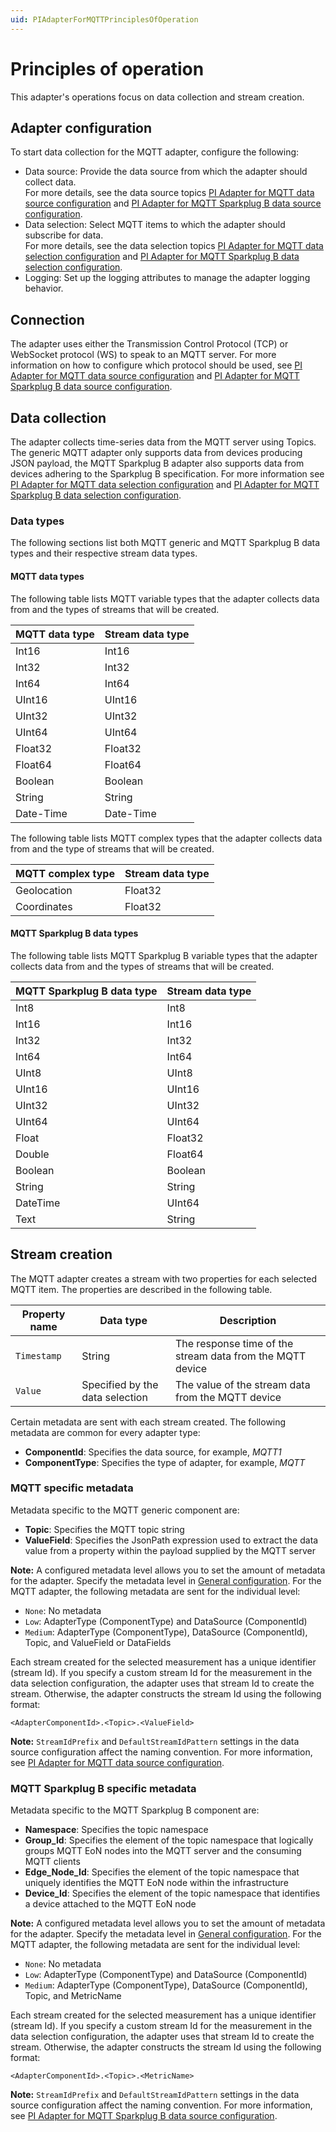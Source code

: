 ```yaml
---
uid: PIAdapterForMQTTPrinciplesOfOperation
---
```


# Principles of operation

This adapter's operations focus on data collection and stream creation.

## Adapter configuration

To start data collection for the MQTT adapter, configure the following:

- Data source: Provide the data source from which the adapter should collect data.<br> For more details, see the data source topics [PI Adapter for MQTT data source configuration](xref:PIAdapterForMQTTDataSourceConfiguration) and [PI Adapter for MQTT Sparkplug B data source configuration](xref:PIAdapterForMQTTSparkplugBDataSourceConfiguration).
- Data selection: Select MQTT items to which the adapter should subscribe for data. <br> For more details, see the data selection topics [PI Adapter for MQTT data selection configuration](xref:PIAdapterForMQTTDataSelectionConfiguration) and [PI Adapter for MQTT Sparkplug B data selection configuration](xref:PIAdapterForMQTTSparkplugBDataSelectionConfiguration).
- Logging: Set up the logging attributes to manage the adapter logging behavior.

## Connection

The adapter uses either the Transmission Control Protocol (TCP) or WebSocket protocol (WS) to speak to an MQTT server. For more information on how to configure which protocol should be used, see [PI Adapter for MQTT data source configuration](xref:PIAdapterForMQTTDataSourceConfiguration) and [PI Adapter for MQTT Sparkplug B data source configuration](xref:PIAdapterForMQTTSparkplugBDataSourceConfiguration).

## Data collection

The adapter collects time-series data from the MQTT server using Topics. The generic MQTT adapter only supports data from devices producing JSON payload, the MQTT Sparkplug B adapter also supports data from devices adhering to the Sparkplug B specification. For more information see [PI Adapter for MQTT data selection configuration](xref:PIAdapterForMQTTDataSelectionConfiguration) and [PI Adapter for MQTT Sparkplug B data selection configuration](xref:PIAdapterForMQTTSparkplugBDataSelectionConfiguration).

### Data types

The following sections list both MQTT generic and MQTT Sparkplug B data types and their respective stream data types.

#### MQTT data types

The following table lists MQTT variable types that the adapter collects data from and the types of streams that will be created.

| MQTT data type | Stream data type |
|------------------|------------------|
| Int16            | Int16            |
| Int32            | Int32            |
| Int64            | Int64            |
| UInt16           | UInt16           |
| UInt32           | UInt32           |
| UInt64           | UInt64           |
| Float32            | Float32          |
| Float64           | Float64          |
| Boolean          | Boolean          |
| String           | String           |
| Date-Time         | Date-Time         |

The following table lists MQTT complex types that the adapter collects data from and the type of streams that will be created.

| MQTT complex type | Stream data type |
|------------------|------------------|
| Geolocation      | Float32            |
| Coordinates      | Float32            |

#### MQTT Sparkplug B data types

The following table lists MQTT Sparkplug B variable types that the adapter collects data from and the types of streams that will be created.

| MQTT Sparkplug B data type | Stream data type |
|----------------------------|------------------|
| Int8                       | Int8             |
| Int16                      | Int16            |
| Int32                      | Int32            |
| Int64                      | Int64            |
| UInt8                      | UInt8            |
| UInt16                     | UInt16           |
| UInt32                     | UInt32           |
| UInt64                     | UInt64           |
| Float                      | Float32          |
| Double                     | Float64          |
| Boolean                    | Boolean          |
| String                     | String           |
| DateTime                   | UInt64           |
| Text                       | String           |

## Stream creation

The MQTT adapter creates a stream with two properties for each selected MQTT item. The properties are described in the following table.

| Property name | Data type | Description |
|---------------|-----------|-------------|
| `Timestamp`   | String    | The response time of the stream data from the MQTT device |
| `Value`       | Specified by the data selection | The value of the stream data from the MQTT device |

Certain metadata are sent with each stream created. The following metadata are common for every adapter type:

- **ComponentId**: Specifies the data source, for example, _MQTT1_
- **ComponentType**: Specifies the type of adapter, for example, _MQTT_

### MQTT specific metadata

Metadata specific to the MQTT generic component are:

- **Topic**: Specifies the MQTT topic string
- **ValueField**: Specifies the JsonPath expression used to extract the data value from a property within the payload supplied by the MQTT server

**Note:** A configured metadata level allows you to set the amount of metadata for the adapter. Specify the metadata level in [General configuration](xref:GeneralConfiguration). For the MQTT adapter, the following metadata are sent for the individual level:

- `None`: No metadata
- `Low`: AdapterType (ComponentType) and DataSource (ComponentId)
- `Medium`: AdapterType (ComponentType), DataSource (ComponentId), Topic, and ValueField or DataFields

Each stream created for the selected measurement has a unique identifier (stream Id). If you specify a custom stream Id for the measurement in the data selection configuration, the adapter uses that stream Id to create the stream. Otherwise, the adapter constructs the stream Id using the following format:

```code
<AdapterComponentId>.<Topic>.<ValueField>
```

**Note:** `StreamIdPrefix` and `DefaultStreamIdPattern` settings in the data source configuration affect the naming convention. For more information, see [PI Adapter for MQTT data source configuration](xref:PIAdapterForMQTTDataSourceConfiguration).

### MQTT Sparkplug B specific metadata

Metadata specific to the MQTT Sparkplug B component are:

- **Namespace**: Specifies the topic namespace
- **Group_Id**: Specifies the element of the topic namespace that logically groups MQTT EoN nodes into the MQTT server and the consuming MQTT clients
- **Edge_Node_Id**: Specifies the element of the topic namespace that uniquely identifies the MQTT EoN node within the infrastructure
- **Device_Id**: Specifies the element of the topic namespace that identifies a device attached to the MQTT EoN node

**Note:** A configured metadata level allows you to set the amount of metadata for the adapter. Specify the metadata level in [General configuration](xref:GeneralConfiguration). For the MQTT adapter, the following metadata are sent for the individual level:

- `None`: No metadata
- `Low`: AdapterType (ComponentType) and DataSource (ComponentId)
- `Medium`: AdapterType (ComponentType), DataSource (ComponentId), Topic, and MetricName

Each stream created for the selected measurement has a unique identifier (stream Id). If you specify a custom stream Id for the measurement in the data selection configuration, the adapter uses that stream Id to create the stream. Otherwise, the adapter constructs the stream Id using the following format:

```code
<AdapterComponentId>.<Topic>.<MetricName>
```

**Note:** `StreamIdPrefix` and `DefaultStreamIdPattern` settings in the data source configuration affect the naming convention. For more information, see [PI Adapter for MQTT Sparkplug B data source configuration](xref:PIAdapterForMQTTSparkplugBDataSourceConfiguration).
